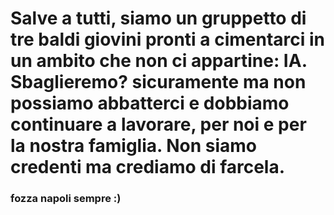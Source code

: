 # Salve a tutti, siamo un gruppetto di tre baldi giovini pronti a cimentarci in un ambito che non ci appartine: IA. Sbaglieremo? sicuramente ma non possiamo abbatterci e dobbiamo continuare a lavorare, per noi e per la nostra famiglia. Non siamo credenti ma crediamo di farcela.
### fozza napoli sempre :)
